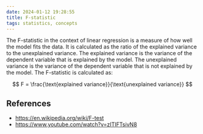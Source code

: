 ```yaml
---
date: 2024-01-12 19:28:55
title: F-statistic
tags: statistics, concepts
---
```


The F-statistic in the context of linear regression is a measure of how well the model fits the data. It is calculated as the ratio of the explained variance to the unexplained variance. The explained variance is the variance of the dependent variable that is explained by the model. The unexplained variance is the variance of the dependent variable that is not explained by the model. The F-statistic is calculated as:

$$
F = \frac{\text{explained variance}}{\text{unexplained variance}}
$$

## References

- https://en.wikipedia.org/wiki/F-test
- https://www.youtube.com/watch?v=zITIFTsivN8


